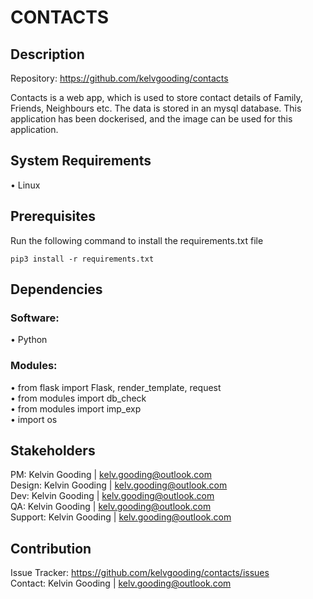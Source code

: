 # CONTACTS

## Description
Repository: https://github.com/kelvgooding/contacts

Contacts is a web app, which is used to store contact details of Family, Friends, Neighbours etc. The data is stored in an mysql database. This application has been dockerised, and the image can be used for this application.

## System Requirements
•	Linux
<br>

## Prerequisites

Run the following command to install the requirements.txt file

```
pip3 install -r requirements.txt
```

## Dependencies
### Software:
•	Python

### Modules:
•	from flask import Flask, render_template, request
<br>
•	from modules import db_check
<br>
•	from modules import imp_exp
<br>
•	import os

## Stakeholders
PM: Kelvin Gooding | kelv.gooding@outlook.com
<br>
Design: Kelvin Gooding | kelv.gooding@outlook.com
<br>
Dev: Kelvin Gooding | kelv.gooding@outlook.com
<br>
QA: Kelvin Gooding | kelv.gooding@outlook.com
<br>
Support: Kelvin Gooding | kelv.gooding@outlook.com

## Contribution
Issue Tracker: https://github.com/kelvgooding/contacts/issues
<br>
Contact: Kelvin Gooding | kelv.gooding@outlook.com
